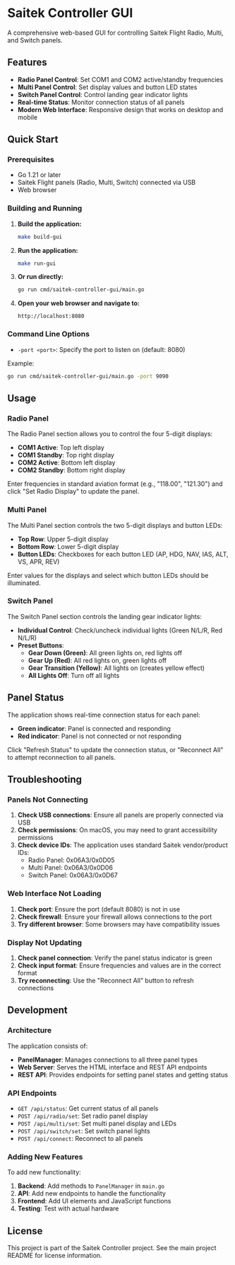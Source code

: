 # Saitek Controller GUI

A comprehensive web-based GUI for controlling Saitek Flight Radio, Multi, and Switch panels.

## Features

- **Radio Panel Control**: Set COM1 and COM2 active/standby frequencies
- **Multi Panel Control**: Set display values and button LED states
- **Switch Panel Control**: Control landing gear indicator lights
- **Real-time Status**: Monitor connection status of all panels
- **Modern Web Interface**: Responsive design that works on desktop and mobile

## Quick Start

### Prerequisites

- Go 1.21 or later
- Saitek Flight panels (Radio, Multi, Switch) connected via USB
- Web browser

### Building and Running

1. **Build the application:**
   ```bash
   make build-gui
   ```

2. **Run the application:**
   ```bash
   make run-gui
   ```

3. **Or run directly:**
   ```bash
   go run cmd/saitek-controller-gui/main.go
   ```

4. **Open your web browser and navigate to:**
   ```
   http://localhost:8080
   ```

### Command Line Options

- `-port <port>`: Specify the port to listen on (default: 8080)

Example:
```bash
go run cmd/saitek-controller-gui/main.go -port 9090
```

## Usage

### Radio Panel

The Radio Panel section allows you to control the four 5-digit displays:

- **COM1 Active**: Top left display
- **COM1 Standby**: Top right display  
- **COM2 Active**: Bottom left display
- **COM2 Standby**: Bottom right display

Enter frequencies in standard aviation format (e.g., "118.00", "121.30") and click "Set Radio Display" to update the panel.

### Multi Panel

The Multi Panel section controls the two 5-digit displays and button LEDs:

- **Top Row**: Upper 5-digit display
- **Bottom Row**: Lower 5-digit display
- **Button LEDs**: Checkboxes for each button LED (AP, HDG, NAV, IAS, ALT, VS, APR, REV)

Enter values for the displays and select which button LEDs should be illuminated.

### Switch Panel

The Switch Panel section controls the landing gear indicator lights:

- **Individual Control**: Check/uncheck individual lights (Green N/L/R, Red N/L/R)
- **Preset Buttons**:
  - **Gear Down (Green)**: All green lights on, red lights off
  - **Gear Up (Red)**: All red lights on, green lights off  
  - **Gear Transition (Yellow)**: All lights on (creates yellow effect)
  - **All Lights Off**: Turn off all lights

## Panel Status

The application shows real-time connection status for each panel:

- **Green indicator**: Panel is connected and responding
- **Red indicator**: Panel is not connected or not responding

Click "Refresh Status" to update the connection status, or "Reconnect All" to attempt reconnection to all panels.

## Troubleshooting

### Panels Not Connecting

1. **Check USB connections**: Ensure all panels are properly connected via USB
2. **Check permissions**: On macOS, you may need to grant accessibility permissions
3. **Check device IDs**: The application uses standard Saitek vendor/product IDs:
   - Radio Panel: 0x06A3/0x0D05
   - Multi Panel: 0x06A3/0x0D06  
   - Switch Panel: 0x06A3/0x0D67

### Web Interface Not Loading

1. **Check port**: Ensure the port (default 8080) is not in use
2. **Check firewall**: Ensure your firewall allows connections to the port
3. **Try different browser**: Some browsers may have compatibility issues

### Display Not Updating

1. **Check panel connection**: Verify the panel status indicator is green
2. **Check input format**: Ensure frequencies and values are in the correct format
3. **Try reconnecting**: Use the "Reconnect All" button to refresh connections

## Development

### Architecture

The application consists of:

- **PanelManager**: Manages connections to all three panel types
- **Web Server**: Serves the HTML interface and REST API endpoints
- **REST API**: Provides endpoints for setting panel states and getting status

### API Endpoints

- `GET /api/status`: Get current status of all panels
- `POST /api/radio/set`: Set radio panel display
- `POST /api/multi/set`: Set multi panel display and LEDs
- `POST /api/switch/set`: Set switch panel lights
- `POST /api/connect`: Reconnect to all panels

### Adding New Features

To add new functionality:

1. **Backend**: Add methods to `PanelManager` in `main.go`
2. **API**: Add new endpoints to handle the functionality
3. **Frontend**: Add UI elements and JavaScript functions
4. **Testing**: Test with actual hardware

## License

This project is part of the Saitek Controller project. See the main project README for license information. 